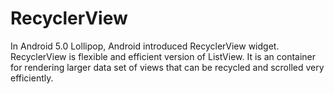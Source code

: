 # RecyclerView
In Android 5.0 Lollipop, Android introduced RecyclerView widget. RecyclerView is flexible and efficient version of ListView. It is an container for rendering larger data set of views that can be recycled and scrolled very efficiently.
